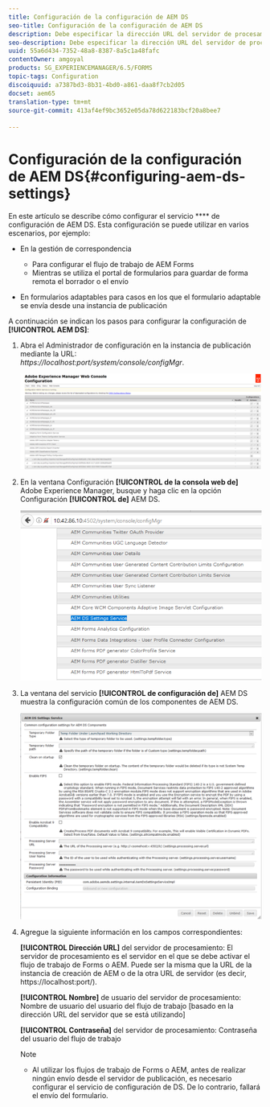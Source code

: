 ```yaml
---
title: Configuración de la configuración de AEM DS
seo-title: Configuración de la configuración de AEM DS
description: Debe especificar la dirección URL del servidor de procesamiento antes de enviar un formulario.
seo-description: Debe especificar la dirección URL del servidor de procesamiento antes de enviar un formulario.
uuid: 55a6d434-7352-48a8-8387-8a5c1a48fafc
contentOwner: amgoyal
products: SG_EXPERIENCEMANAGER/6.5/FORMS
topic-tags: Configuration
discoiquuid: a7387bd3-8b31-4bd0-a861-daa8f7cb2d05
docset: aem65
translation-type: tm+mt
source-git-commit: 413af4ef9bc3652e05da78d622183bcf20a8bee7

---
```



# Configuración de la configuración de AEM DS{#configuring-aem-ds-settings}

En este artículo se describe cómo configurar el servicio **** de configuración de AEM DS. Esta configuración se puede utilizar en varios escenarios, por ejemplo:

* En la gestión de correspondencia

   * Para configurar el flujo de trabajo de AEM Forms
   * Mientras se utiliza el portal de formularios para guardar de forma remota el borrador o el envío

* En formularios adaptables para casos en los que el formulario adaptable se envía desde una instancia de publicación

A continuación se indican los pasos para configurar la configuración de **[!UICONTROL AEM DS]**:

1. Abra el Administrador de configuración en la instancia de publicación mediante la URL:\
   *https://localhost:port/system/console/configMgr*.

   ![Configuración de la consola web de AEM](assets/web_configuration_console_new.png)

1. En la ventana Configuración **[!UICONTROL de la consola web de]** Adobe Experience Manager, busque y haga clic en la opción Configuración **[!UICONTROL de]** AEM DS.

   ![Configuración de DS](assets/ds_settings_new.png)

1. La ventana del servicio **[!UICONTROL de configuración de]** AEM DS muestra la configuración común de los componentes de AEM DS.

   ![Servicio de configuración de DS](assets/ds_settings_service_new.png)

1. Agregue la siguiente información en los campos correspondientes:

   **[!UICONTROL Dirección URL]** del servidor de procesamiento: El servidor de procesamiento es el servidor en el que se debe activar el flujo de trabajo de Forms o AEM. Puede ser la misma que la URL de la instancia de creación de AEM o de la otra URL de servidor (es decir, https://localhost:port/).

   **[!UICONTROL Nombre]** de usuario del servidor de procesamiento: Nombre de usuario del usuario del flujo de trabajo [basado en la dirección URL del servidor que se está utilizando]

   **[!UICONTROL Contraseña]** del servidor de procesamiento: Contraseña del usuario del flujo de trabajo

   >[!NOTE]
   >
   >
   >    
   >    
   >    * Al utilizar los flujos de trabajo de Forms o AEM, antes de realizar ningún envío desde el servidor de publicación, es necesario configurar el servicio de configuración de DS. De lo contrario, fallará el envío del formulario.


